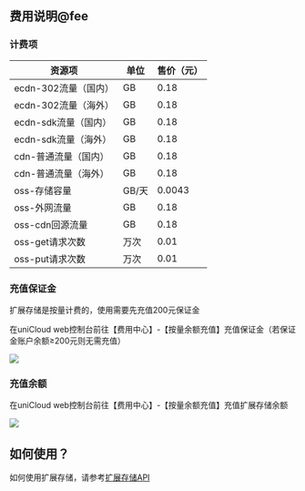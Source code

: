 ## 费用说明@fee

### 计费项

|资源项								|单位	|售价（元）	|
|--										|--		|--					|
|ecdn-302流量（国内）	|GB		|0.18				|
|ecdn-302流量（海外）	|GB		|0.18				|
|ecdn-sdk流量（国内）	|GB		|0.18				|
|ecdn-sdk流量（海外）	|GB		|0.18				|
|cdn-普通流量（国内）	|GB		|0.18				|
|cdn-普通流量（海外）	|GB		|0.18				|
|oss-存储容量					|GB/天|0.0043			|
|oss-外网流量					|GB		|0.18				|
|oss-cdn回源流量			|GB		|0.18				|
|oss-get请求次数			|万次	|0.01				|
|oss-put请求次数			|万次	|0.01				|

### 充值保证金

扩展存储是按量计费的，使用需要先充值200元保证金

在uniCloud web控制台前往【费用中心】-【按量余额充值】充值保证金（若保证金账户余额≥200元则无需充值）

![](https://qiniu-web-assets.dcloud.net.cn/unidoc/zh/3707/429.png)

### 充值余额

在uniCloud web控制台前往【费用中心】-【按量余额充值】充值扩展存储余额

![](https://qiniu-web-assets.dcloud.net.cn/unidoc/zh/3707/428.png)

## 如何使用？

如何使用扩展存储，请参考[扩展存储API](uniCloud/uni-cloud-ext-storage/api.md)